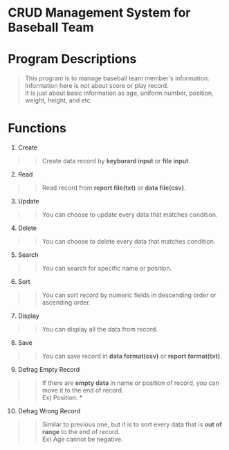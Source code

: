 CRUD Management System for Baseball Team
==========================================

# Program Descriptions
> This program is to manage baseball team member's information.   
> Information here is not about score or play record.   
> It is just about basic information as age, uniform number, position, weight, height, and etc.

# Functions
1. Create
>> Create data record by **keyborard input** or **file input**.
2. Read
>> Read record from **report file(txt)** or **data file(csv)**.
3. Update
>> You can choose to update every data that matches condition.
4. Delete
>> You can choose to delete every data that matches condition.
5. Search
>> You can search for specific name or position.
6. Sort
>> You can sort record by numeric fields in descending order or ascending order.
7. Display
>> You can display all the data from record.
8. Save
>> You can save record in **data format(csv)** or **report format(txt)**.
9. Defrag Empty Record
>> If there are **empty data** in name or position of record, you can move it to the end of record.   
>> Ex) Position: *
10. Defrag Wrong Record
>> Similar to previous one, but it is to sort every data that is **out of range** to the end of record.   
>> Ex) Age cannot be negative.
